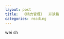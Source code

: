 ```yaml
---
layout: post
title:  《精力管理》  开读篇
categories: reading
---
```


wei sh
<!--stackedit_data:
eyJoaXN0b3J5IjpbMTIwOTE4NTkzLC0xMTI3MjgxNjY5XX0=
-->